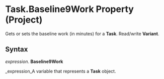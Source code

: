 
# Task.Baseline9Work Property (Project)

Gets or sets the baseline work (in minutes) for a  **Task**. Read/write  **Variant**.


## Syntax

 _expression_. **Baseline9Work**

 _expression_A variable that represents a  **Task** object.

